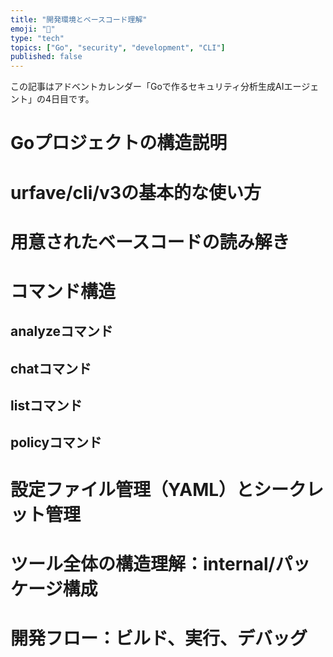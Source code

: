 ```yaml
---
title: "開発環境とベースコード理解"
emoji: "🤖"
type: "tech"
topics: ["Go", "security", "development", "CLI"]
published: false
---
```


この記事はアドベントカレンダー「Goで作るセキュリティ分析生成AIエージェント」の4日目です。

# Goプロジェクトの構造説明

# urfave/cli/v3の基本的な使い方

# 用意されたベースコードの読み解き

# コマンド構造

## analyzeコマンド

## chatコマンド

## listコマンド

## policyコマンド

# 設定ファイル管理（YAML）とシークレット管理

# ツール全体の構造理解：internal/パッケージ構成

# 開発フロー：ビルド、実行、デバッグ

